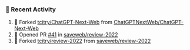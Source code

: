 ### 🚀 Recent Activity

<!--RECENT_ACTIVITY:start-->
1. 🔱 Forked [tcitry/ChatGPT-Next-Web](https://github.com/tcitry/ChatGPT-Next-Web) from [ChatGPTNextWeb/ChatGPT-Next-Web](https://github.com/ChatGPTNextWeb/ChatGPT-Next-Web)<br>
2. 💪 Opened PR [#41](https://github.com/saveweb/review-2022/pull/41) in [saveweb/review-2022](https://github.com/saveweb/review-2022)<br>
3. 🔱 Forked [tcitry/review-2022](https://github.com/tcitry/review-2022) from [saveweb/review-2022](https://github.com/saveweb/review-2022)<br>
<!--RECENT_ACTIVITY:end-->
